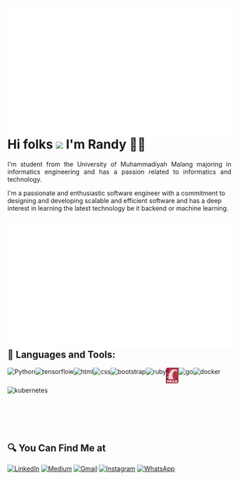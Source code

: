 <img align='right' src = "https://raw.githubusercontent.com/MyPumpkinz/copy-github-stats./master/generated/overview.svg">

# Hi folks <img src="https://github.com/TheDudeThatCode/TheDudeThatCode/blob/master/Assets/Hi.gif" width="30px"> I'm Randy 🧑🏻

<p align="justify">
I'm student from the University of Muhammadiyah Malang majoring in informatics engineering and has a passion related to informatics and technology.
  
I'm a passionate and enthusiastic software engineer with a commitment to designing and developing scalable and efficient software and has a deep interest in learning the latest technology be it backend or machine learning.
</p>

<img align='right' src = "https://raw.githubusercontent.com/MyPumpkinz/copy-github-stats./master/generated/languages.svg">

## 🔨 Languages and Tools:
<a href="https://www.python.org" target="_blank"><img align="left" alt="Python" height ="42px" src="https://raw.githubusercontent.com/rahul-jha98/github_readme_icons/main/language_and_tools/square/python/python.svg"></a>
<a href="https://www.tensorflow.org" target="_blank"> <img align="left" src="https://raw.githubusercontent.com/rahul-jha98/github_readme_icons/main/language_and_tools/square/tensorflow/tensorflow.svg" alt="tensorflow" height="42px"/> </a>

<a href="https://html.com/" target="_blank"> <img align="left" src="https://raw.githubusercontent.com/rahul-jha98/github_readme_icons/main/language_and_tools/square/html/html.svg" alt="html" height="42px"/> </a> 
<a href="#" target="_blank"> <img align="left" src="https://raw.githubusercontent.com/rahul-jha98/github_readme_icons/main/language_and_tools/square/css/css.svg" alt="css" height="42px"/> </a> 
<a href="https://getbootstrap.com/" target="_blank"> <img src="https://raw.githubusercontent.com/rahul-jha98/github_readme_icons/main/language_and_tools/square/bootstrap/bootstrap.svg" align="left" alt="bootstrap" height='42px'/> </a>

<a href="https://www.ruby-lang.org" target="_blank"> <img align="left" src="https://raw.githubusercontent.com/rahul-jha98/github_readme_icons/main/language_and_tools/square/ruby/ruby.svg" alt="ruby" height="42px"/> </a>
<a href="https://rubyonrails.org/" target="_blank"> <img align="left" src="https://github.com/MyPumpkinz/MyPumpkinz/blob/main/icons/RubyOnRails.svg" alt="rubyonrails" height="35px"/> </a> 

<a href="https://go.dev/" target="_blank"> <img src="https://raw.githubusercontent.com/rahul-jha98/github_readme_icons/main/language_and_tools/square/go/go.svg" align="left" alt="go" height='42px'/> </a>
<a href="https://www.docker.com/" target="_blank"> <img src="https://raw.githubusercontent.com/rahul-jha98/github_readme_icons/main/language_and_tools/square/docker/docker.svg" align="left" alt="docker" height='42px'/> </a>
<a href="https://kubernetes.io/" target="_blank"> <img src="https://raw.githubusercontent.com/rahul-jha98/github_readme_icons/main/language_and_tools/square/kubernetes/kubernetes.svg" align="left" alt="kubernetes" height='42px'/> </a>

<br><br><br><br><br><br><br><br>

## 🔍 You Can Find Me at

<p>
  <a href="https://www.linkedin.com/in/mrandyanugerah/" target="_blank"><img alt="LinkedIn" src="https://img.shields.io/badge/linkedin-%230077B5.svg?&style=for-the-badge&logo=linkedin&logoColor=white" /></a>  
  <a href="https://medium.com/@randyanugerahgma" target="_blank"><img alt="Medium" src="https://img.shields.io/badge/medium-%2312100E.svg?&style=for-the-badge&logo=medium&logoColor=white" /></a>    
  <a href="mailto:randyanugerah27@gmail.com" target="_blank"><img alt="Gmail" src="https://img.shields.io/badge/gmail-D14836?&style=for-the-badge&logo=gmail&logoColor=white"/></a>    
  <a href="https://www.instagram.com/anaknyapapaa_" target="_blank"><img alt="Instagram" src="https://img.shields.io/badge/instagram-%23E4405F.svg?&style=for-the-badge&logo=instagram&logoColor=white" /></a>  
  <a href="https://wa.me/088741043344" target="_blank"><img alt="WhatsApp" src="https://img.shields.io/badge/WhatsApp-25D366?style=for-the-badge&logo=whatsapp&logoColor=white" /></a>  
</p>
